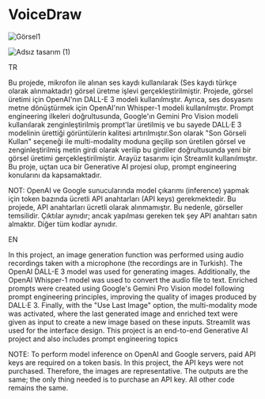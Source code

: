 # VoiceDraw

![Görsel1](https://github.com/user-attachments/assets/27051b29-fd55-4fb5-8c26-994b5f574c59)

![Adsız tasarım (1)](https://github.com/user-attachments/assets/2157b14e-cd9a-4ae2-914f-0ddbb077be7f)

TR

Bu projede, mikrofon ile alınan ses kaydı kullanılarak (Ses kaydı türkçe olarak alınmaktadır) görsel üretme işlevi gerçekleştirilmiştir. Projede, görsel üretimi için OpenAI'nın DALL-E 3 modeli kullanılmıştır. Ayrıca, ses dosyasını metne dönüştürmek için OpenAI'nın Whisper-1 modeli kullanılmıştır. Prompt engineering ilkeleri doğrultusunda, Google'ın Gemini Pro Vision modeli kullanılarak zenginleştirilmiş prompt'lar üretilmiş ve bu sayede DALL·E 3 modelinin ürettiği görüntülerin kalitesi artırılmıştır.Son olarak "Son Görseli Kullan" seçeneği ile multi-modality moduna geçilip son üretilen görsel ve zenginleştirilmiş metin girdi olarak verilip bu girdiler doğrultusunda yeni bir görsel üretimi gerçekleştirilmiştir. Arayüz tasarımı için Streamlit kullanılmıştır. Bu proje, uçtan uca bir Generative AI projesi olup, prompt engineering konularını da kapsamaktadır.

NOT: OpenAI ve Google sunucularında model çıkarımı (inference) yapmak için token bazında ücretli API anahtarları (API keys) gerekmektedir. Bu projede, API anahtarları ücretli olarak alınmamıştır. Bu nedenle, görseller temsilidir. Çıktılar aynıdır; ancak yapılması gereken tek şey API anahtarı satın almaktır. Diğer tüm kodlar aynıdır.

EN

In this project, an image generation function was performed using audio recordings taken with a microphone (the recordings are in Turkish). The OpenAI DALL-E 3 model was used for generating images. Additionally, the OpenAI Whisper-1 model was used to convert the audio file to text. Enriched prompts were created using Google's Gemini Pro Vision model following prompt engineering principles, improving the quality of images produced by DALL·E 3. Finally, with the "Use Last Image" option, the multi-modality mode was activated, where the last generated image and enriched text were given as input to create a new image based on these inputs. Streamlit was used for the interface design. This project is an end-to-end Generative AI project and also includes prompt engineering topics

NOTE: To perform model inference on OpenAI and Google servers, paid API keys are required on a token basis. In this project, the API keys were not purchased. Therefore, the images are representative. The outputs are the same; the only thing needed is to purchase an API key. All other code remains the same.

